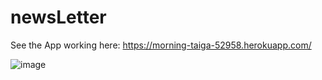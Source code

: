 # newsLetter

See the App working here: https://morning-taiga-52958.herokuapp.com/


![image](https://user-images.githubusercontent.com/57576190/150870565-7245868e-2434-403a-b01d-97f7df2f79c7.png)

